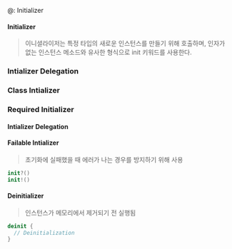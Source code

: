 @: Initializer



#### Initializer

> 이니셜라이저는 특정 타입의 새로운 인스턴스를 만들기 위해 호출하며, 인자가 없는 인스턴스 메소드와 유사한 형식으로 init 키워드를 사용한다.

### Intializer Delegation



### Class Intializer

> 

### Required Initializer

> 

#### Intializer Delegation



#### Failable Intializer

> 초기화에 실패했을 때 에러가 나는 경우를 방지하기 위해 사용

```swift
init?()
init!()
```



#### Deinitializer

> 인스턴스가 메모리에서 제거되기 전 실행됨

```swift
deinit {
  // Deinitialization
}
```





